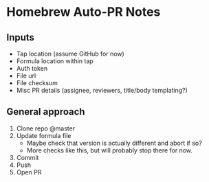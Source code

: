 # Homebrew Auto-PR Notes

## Inputs

- Tap location (assume GitHub for now)
- Formula location within tap
- Auth token
- File url
- File checksum
- Misc PR details (assignee, reviewers, title/body templating?)

## General approach

1. Clone repo @master
2. Update formula file
   - Maybe check that version is actually different and abort if so?
   - More checks like this, but will probably stop there for now.
3. Commit
4. Push
5. Open PR
